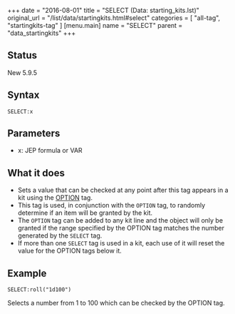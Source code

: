 +++
date = "2016-08-01"
title = "SELECT (Data: starting_kits.lst)"
original_url = "/list/data/startingkits.html#select"
categories = [ "all-tag", "startingkits-tag" ]
[menu.main]
    name = "SELECT"
    parent = "data_startingkits"
+++

## Status

New 5.9.5

## Syntax

`SELECT:x`

## Parameters

-   x: JEP formula or VAR



What it does
------------

-   Sets a value that can be checked at any point after this tag appears
    in a kit using the
    [OPTION](/list/data/startingkits/option.html) tag.
-   This tag is used, in conjunction with the `OPTION` tag, to randomly
    determine if an item will be granted by the kit.
-   The `OPTION` tag can be added to any kit line and the object will
    only be granted if the range specified by the OPTION tag matches the
    number generated by the `SELECT` tag.
-   If more than one `SELECT` tag is used in a kit, each use of it will
    reset the value for the OPTION tags below it.

Example
-------

`SELECT:roll("1d100")`

Selects a number from 1 to 100 which can be checked by the OPTION tag.

